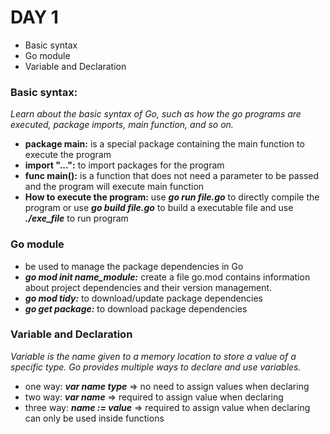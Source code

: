 # DAY 1
- Basic syntax
- Go module
- Variable and Declaration

### Basic syntax:
*Learn about the basic syntax of Go, such as how the go programs are executed, package imports, main function, and so on.*

- **package main:** is a special package containing the main function to execute the program
- **import "...":** to import packages for the program
- **func main():**  is a function that does not need a parameter to be passed and the program will execute main function
- **How to execute the program:** use ***go run file.go*** to directly compile the program or use ***go build file.go*** to build a executable file and use ***./exe_file*** to run program

### Go module
- be used to manage the package dependencies in Go
- ***go mod init name_module:*** create a file go.mod contains information about project dependencies and their version management.
- ***go mod tidy:*** to download/update package dependencies
- ***go get package:*** to download package dependencies

### Variable and Declaration
*Variable is the name given to a memory location to store a value of a specific type. Go provides multiple ways to declare and use variables.*

- one way: ***var name type*** => no need to assign values ​​when declaring
- two way: ***var name*** => required to assign value when declaring
- three way: ***name := value*** => required to assign value when declaring can only be used inside functions



